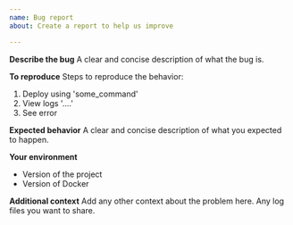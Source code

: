 ```yaml
---
name: Bug report
about: Create a report to help us improve

---
```


**Describe the bug**
A clear and concise description of what the bug is.

**To reproduce**
Steps to reproduce the behavior:

1. Deploy using 'some_command'
2. View logs '....'
3. See error

**Expected behavior**
A clear and concise description of what you expected to happen.

**Your environment**

- Version of the project
- Version of Docker

**Additional context**
Add any other context about the problem here. Any log files you want to share.
